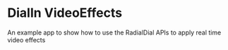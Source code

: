 # DialIn VideoEffects
An example app to show how to use the RadialDial APIs to apply real time video effects


